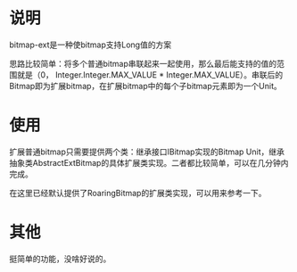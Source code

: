 # 说明  
bitmap-ext是一种使bitmap支持Long值的方案  

思路比较简单：将多个普通bitmap串联起来一起使用，那么最后能支持的值的范围就是（0， Integer.Integer.MAX_VALUE \* Integer.MAX_VALUE）。串联后的Bitmap即为扩展bitmap，在扩展bitmap中的每个子bitmap元素即为一个Unit。    

# 使用

扩展普通bitmap只需要提供两个类：继承接口IBitmap实现的Bitmap Unit，继承抽象类AbstractExtBitmap的具体扩展类实现。二者都比较简单，可以在几分钟内完成。

在这里已经默认提供了RoaringBitmap的扩展类实现，可以用来参考一下。

# 其他

挺简单的功能，没啥好说的。

